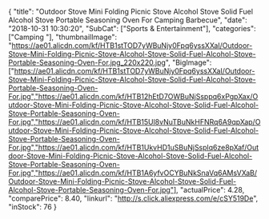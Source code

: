 {
	"title": "Outdoor Stove Mini Folding Picnic Stove Alcohol Stove Solid Fuel Alcohol Stove Portable Seasoning Oven For Camping Barbecue",
	"date": "2018-10-31 10:30:20",
	"SubCat": ["Sports & Entertainment"],
	"categories": ["Camping "],
	"thumbnailImage": "https://ae01.alicdn.com/kf/HTB1stTOD7yWBuNjy0Fpq6yssXXaI/Outdoor-Stove-Mini-Folding-Picnic-Stove-Alcohol-Stove-Solid-Fuel-Alcohol-Stove-Portable-Seasoning-Oven-For.jpg_220x220.jpg",
	"BigImage": ["https://ae01.alicdn.com/kf/HTB1stTOD7yWBuNjy0Fpq6yssXXaI/Outdoor-Stove-Mini-Folding-Picnic-Stove-Alcohol-Stove-Solid-Fuel-Alcohol-Stove-Portable-Seasoning-Oven-For.jpg","https://ae01.alicdn.com/kf/HTB12hEtD7OWBuNjSsppq6xPgpXax/Outdoor-Stove-Mini-Folding-Picnic-Stove-Alcohol-Stove-Solid-Fuel-Alcohol-Stove-Portable-Seasoning-Oven-For.jpg","https://ae01.alicdn.com/kf/HTB15Ul8vNuTBuNkHFNRq6A9qpXap/Outdoor-Stove-Mini-Folding-Picnic-Stove-Alcohol-Stove-Solid-Fuel-Alcohol-Stove-Portable-Seasoning-Oven-For.jpg","https://ae01.alicdn.com/kf/HTB1UkvHD1uSBuNjSsplq6ze8pXaf/Outdoor-Stove-Mini-Folding-Picnic-Stove-Alcohol-Stove-Solid-Fuel-Alcohol-Stove-Portable-Seasoning-Oven-For.jpg","https://ae01.alicdn.com/kf/HTB1A6yfvOCYBuNkSnaVq6AMsVXaB/Outdoor-Stove-Mini-Folding-Picnic-Stove-Alcohol-Stove-Solid-Fuel-Alcohol-Stove-Portable-Seasoning-Oven-For.jpg"],
	"actualPrice": 4.28,
	"comparePrice": 8.40,
	"linkurl": "http://s.click.aliexpress.com/e/cSY519De",
	"inStock": 76
}
